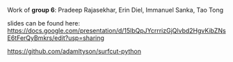 Work of **group 6**: Pradeep Rajasekhar, Erin Diel, Immanuel Sanka, Tao Tong      

slides can be found here: https://docs.google.com/presentation/d/15lbQpJYcrrrizGjQlvbd2HgvKibZNsE6tFerQyBmkrs/edit?usp=sharing

https://github.com/adamltyson/surfcut-python